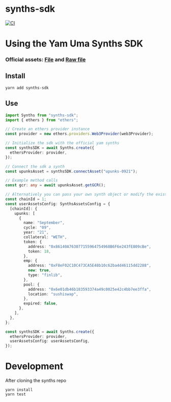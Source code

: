 # synths-sdk

[![CI](https://github.com/yam-finance/synths-sdk/actions/workflows/main.yml/badge.svg)](https://github.com/yam-finance/synths-sdk/actions/workflows/main.yml)

# Using the Yam Uma Synths SDK

### **Official assets:** [File](https://github.com/yam-finance/synths-sdk/blob/master/src/assets.json) and [Raw file](https://raw.githubusercontent.com/yam-finance/synths-sdk/master/src/assets.json)

## Install

```
yarn add synths-sdk
```

## Use

```ts
import Synths from "synths-sdk";
import { ethers } from "ethers";

// Create an ethers provider instance
const provider = new ethers.providers.Web3Provider(web3Provider);

// Initialize the sdk with the official yam synths
const synthsSDK = await Synths.create({
  ethersProvider: provider,
});

// Connect the sdk a synth
const upunksAsset = synthsSDK.connectAsset("upunks-0921");

// Example method calls
const gcr: any = await upunksAsset.getGCR();

// Alternatively you can pass your own synth object or modify the existing synths for a local test network deployment
const chainId = 1;
const userAssetsConfig: SynthsAssetsConfig = {
  [chainId]: {
    upunks: [
      {
        name: "September",
        cycle: "09",
        year: "21",
        collateral: "WETH",
        token: {
          address: "0x86140A763077155964754968B6F6e243fE809cBe",
          token: 18,
        },
        emp: {
          address: "0xF8eF02C10C473CA5E48b10c62ba4d46115dd2288",
          new: true,
          type: "finlib",
        },
        pool: {
          address: "0x6e01db46b183593374a49c0025e42c4bb7ee3ffa",
          location: "sushiswap",
        },
        expired: false,
      },
    ],
  },
};

const synthsSDK = await Synths.create({
  ethersProvider: provider,
  userAssetsConfig: userAssetsConfig,
});
```

# Development

After cloning the synths repo

```
yarn install
yarn test
```

